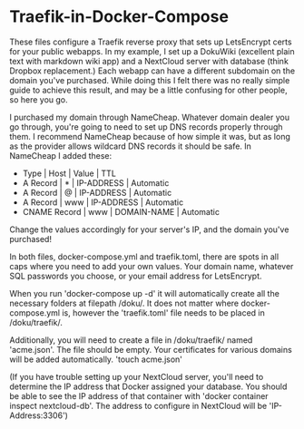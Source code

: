 # Traefik-in-Docker-Compose

These files configure a Traefik reverse proxy that sets up LetsEncrypt certs for your public webapps. In my example, I set up a DokuWiki (excellent plain text with markdown wiki app) and a NextCloud server with database (think Dropbox replacement.) Each webapp can have a different subdomain on the domain you've purchased. While doing this I felt there was no really simple guide to achieve this result, and may be a little confusing for other people, so here you go.

I purchased my domain through NameCheap. Whatever domain dealer you go through, you're going to need to set up DNS records properly through them. I recommend NameCheap because of how simple it was, but as long as the provider allows wildcard DNS records it should be safe. In NameCheap I added these:

 - Type | Host | Value | TTL
 - A Record | * | IP-ADDRESS | Automatic
 - A Record | @ | IP-ADDRESS | Automatic
 - A Record | www | IP-ADDRESS | Automatic
 - CNAME Record | www | DOMAIN-NAME | Automatic
 
 Change the values accordingly for your server's IP, and the domain you've purchased!

In both files, docker-compose.yml and traefik.toml, there are spots in all caps where you need to add your own values. Your domain name, whatever SQL passwords you choose, or your email address for LetsEncrypt.

When you run 'docker-compose up -d' it will automatically create all the necessary folders at filepath /doku/. It does not matter where docker-compose.yml is, however the 'traefik.toml' file needs to be placed in /doku/traefik/. 

Additionally, you will need to create a file in /doku/traefik/ named 'acme.json'. The file should be empty. Your certificates for various domains will be added automatically. 'touch acme.json'


(If you have trouble setting up your NextCloud server, you'll need to determine the IP address that Docker assigned your database. You should be able to see the IP address of that container with 'docker container inspect nextcloud-db'. The address to configure in NextCloud will be 'IP-Address:3306')
